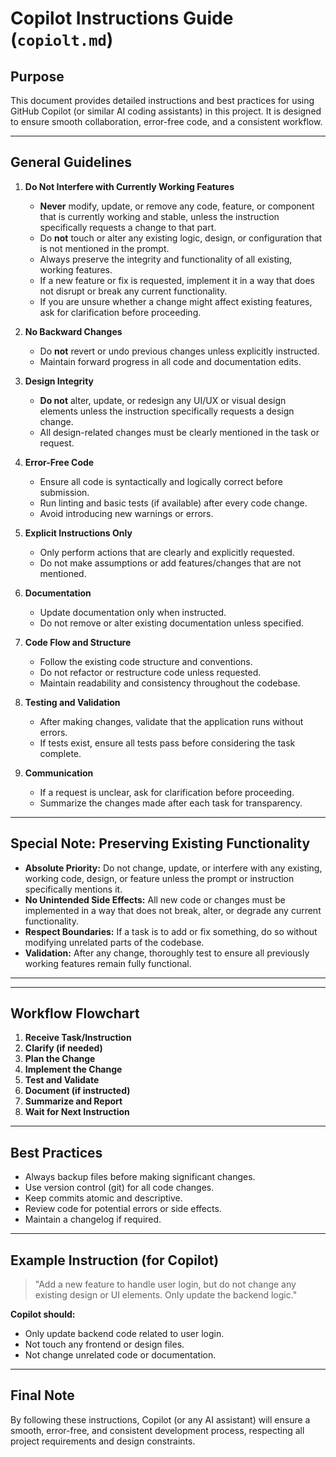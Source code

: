 # Copilot Instructions Guide (`copiolt.md`)

## Purpose
This document provides detailed instructions and best practices for using GitHub Copilot (or similar AI coding assistants) in this project. It is designed to ensure smooth collaboration, error-free code, and a consistent workflow.

---


## General Guidelines

1. **Do Not Interfere with Currently Working Features**
   - **Never** modify, update, or remove any code, feature, or component that is currently working and stable, unless the instruction specifically requests a change to that part.
   - Do **not** touch or alter any existing logic, design, or configuration that is not mentioned in the prompt.
   - Always preserve the integrity and functionality of all existing, working features.
   - If a new feature or fix is requested, implement it in a way that does not disrupt or break any current functionality.
   - If you are unsure whether a change might affect existing features, ask for clarification before proceeding.

2. **No Backward Changes**
   - Do **not** revert or undo previous changes unless explicitly instructed.
   - Maintain forward progress in all code and documentation edits.

3. **Design Integrity**
   - **Do not** alter, update, or redesign any UI/UX or visual design elements unless the instruction specifically requests a design change.
   - All design-related changes must be clearly mentioned in the task or request.

4. **Error-Free Code**
   - Ensure all code is syntactically and logically correct before submission.
   - Run linting and basic tests (if available) after every code change.
   - Avoid introducing new warnings or errors.

5. **Explicit Instructions Only**
   - Only perform actions that are clearly and explicitly requested.
   - Do not make assumptions or add features/changes that are not mentioned.

6. **Documentation**
   - Update documentation only when instructed.
   - Do not remove or alter existing documentation unless specified.

7. **Code Flow and Structure**
   - Follow the existing code structure and conventions.
   - Do not refactor or restructure code unless requested.
   - Maintain readability and consistency throughout the codebase.

8. **Testing and Validation**
   - After making changes, validate that the application runs without errors.
   - If tests exist, ensure all tests pass before considering the task complete.

9. **Communication**
   - If a request is unclear, ask for clarification before proceeding.
   - Summarize the changes made after each task for transparency.

---

## Special Note: Preserving Existing Functionality

- **Absolute Priority:** Do not change, update, or interfere with any existing, working code, design, or feature unless the prompt or instruction specifically mentions it.
- **No Unintended Side Effects:** All new code or changes must be implemented in a way that does not break, alter, or degrade any current functionality.
- **Respect Boundaries:** If a task is to add or fix something, do so without modifying unrelated parts of the codebase.
- **Validation:** After any change, thoroughly test to ensure all previously working features remain fully functional.

---

---

## Workflow Flowchart

1. **Receive Task/Instruction**
2. **Clarify (if needed)**
3. **Plan the Change**
4. **Implement the Change**
5. **Test and Validate**
6. **Document (if instructed)**
7. **Summarize and Report**
8. **Wait for Next Instruction**

---

## Best Practices

- Always backup files before making significant changes.
- Use version control (git) for all code changes.
- Keep commits atomic and descriptive.
- Review code for potential errors or side effects.
- Maintain a changelog if required.

---

## Example Instruction (for Copilot)

> "Add a new feature to handle user login, but do not change any existing design or UI elements. Only update the backend logic."

**Copilot should:**
- Only update backend code related to user login.
- Not touch any frontend or design files.
- Not change unrelated code or documentation.

---

## Final Note

By following these instructions, Copilot (or any AI assistant) will ensure a smooth, error-free, and consistent development process, respecting all project requirements and design constraints.
